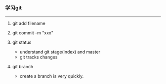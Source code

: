 ### 学习git
---
1. git add filename


2. git commit -m "xxx"
3. git status   
   + understand git stage(index) and master
   + git tracks changes

4. git branch
   + create a branch is very quickly.